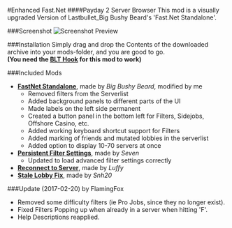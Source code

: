 #Enhanced Fast.Net
####Payday 2 Server Browser
This mod is a visually upgraded Version of Lastbullet_Big Bushy Beard's 'Fast.Net Standalone'.
  
###Screenshot
![Screenshot Preview](http://pre10.deviantart.net/8d1c/th/pre/f/2017/052/c/2/c255ffd7c8e8a4016a97a7f01d4b93d7-dazxhjn.jpg)
  
###Installation
   Simply drag and drop the Contents of the downloaded archive into your mods-folder, and you are good to go.  
   __(You need the [BLT Hook](http://paydaymods.com/download/) for this mod to work)__
  
###Included Mods
- __[FastNet Standalone](http://paydaymods.com/mods/79/fastnetstand)__, made by _Big Bushy Beard_, modified by me
	- Removed filters from the Serverlist
	- Added background panels to different parts of the UI
	- Made labels on the left side permanent
	- Created a button panel in the bottom left for Filters, Sidejobs, Offshore Casino, etc.
	- Added working keyboard shortcut support for Filters
	- Added marking of friends and mutated lobbies in the serverlist
	- Added option to display 10-70 servers at once
- __[Persistent Filter Settings](https://steamcommunity.com/app/218620/discussions/15/46476691291148659/)__, made by _Seven_
	- Updated to load advanced filter settings correctly
- __[Reconnect to Server](http://forums.lastbullet.net/mydownloads.php?action=view_down&did=13546)__, made by _Luffy_
- __[Stale Lobby Fix](http://paydaymods.com/mods/277/stalelobbycontractfix)__, made by _Snh20_
  
###Update (2017-02-20) by FlamingFox
- Removed some difficulty filters (ie Pro Jobs, since they no longer exist).
- Fixed Filters Popping up when already in a server when hitting 'F'.
- Help Descriptions reapplied.
